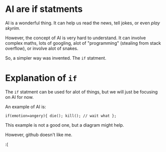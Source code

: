 # AI are if statments

AI is a wonderful thing. It can help us read the news, tell jokes, or even _play skyrim_.

However, the concept of AI is very hard to understand. It can involve complex maths, lots of googling, alot of "programming" (stealing from stack overflow), or involve alot of snakes.

So, a simpler way was invented. The `if` statment.

# Explanation of `if`
The `if` statment can be used for alot of things, but we will just be focusing on AI for now.

An example of AI is:

`if(emotion=angery){
	die();
	kill();
	// wait what
};`

This example is not a good one, but a diagram might help.

However, github doesn't like me.

:(

